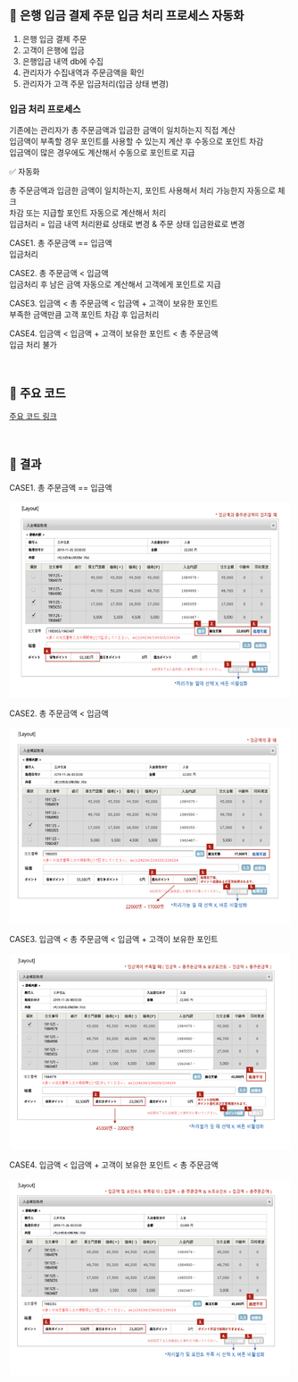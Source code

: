 <br>

## 📌 은행 입금 결제 주문 입금 처리 프로세스 자동화

1. 은행 입금 결제 주문   
2. 고객이 은행에 입금    
3. 은행입금 내역 db에 수집     
4. 관리자가 수집내역과 주문금액을 확인   
5. 관리자가 고객 주문 입금처리(입금 상태 변경)

### 입금 처리 프로세스

기존에는 관리자가 총 주문금액과 입금한 금액이 일치하는지 직접 계산    
입금액이 부족할 경우 포인트를 사용할 수 있는지 계산 후 수동으로 포인트 차감    
입금액이 많은 경우에도 계산해서 수동으로 포인트로 지급    

✅ 자동화 

총 주문금액과 입금한 금액이 일치하는지, 포인트 사용해서 처리 가능한지 자동으로 체크   
차감 또는 지급할 포인트 자동으로 계산해서 처리    
입금처리 = 입금 내역 처리완료 상태로 변경 & 주문 상태 입금완료로 변경    

CASE1. 총 주문금액 == 입금액      
입금처리    

CASE2. 총 주문금액 < 입금액   
입금처리 후 남은 금액 자동으로 계산해서 고객에게 포인트로 지급   

CASE3. 입금액 < 총 주문금액 < 입금액 + 고객이 보유한 포인트   
부족한 금액만큼 고객 포인트 차감 후 입금처리

CASE4. 입금액 < 입금액 + 고객이 보유한 포인트 < 총 주문금액     
입금 처리 불가


<br>

## 📌 주요 코드 

[주요 코드 링크](./Code)

<br>

## 📌 결과 

CASE1. 총 주문금액 == 입금액       
<br>
<img src="./Image/GENERALPROC.png" width="600" height="350">

CASE2. 총 주문금액 < 입금액   
<br>
<img src="./Image/RETURNPOINTPROC.png" width="600" height="350">

CASE3. 입금액 < 총 주문금액 < 입금액 + 고객이 보유한 포인트   
<br>
<img src="./Image/DEDUCTIONPOINTPROC.png" width="600" height="350">

CASE4. 입금액 < 입금액 + 고객이 보유한 포인트 < 총 주문금액     
<br>
<img src="./Image/CANNOTPROC.png" width="600" height="350">
